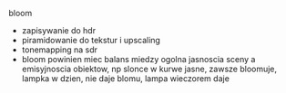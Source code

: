 bloom

- zapisywanie do hdr
- piramidowanie do tekstur i upscaling
- tonemapping na sdr
- bloom powinien miec balans miedzy ogolna jasnoscia sceny a emisyjnoscia obiektow, np slonce w kurwe jasne, zawsze bloomuje, lampka w dzien, nie daje blomu, lampa wieczorem daje
